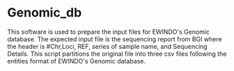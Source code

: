 # Genomic_db
This software is used to prepare the input files for EWINDO's Genomic database.
The expected input file is the sequencing report from BGI where the header is #Chr,Loci, REF, series of sample name, and Sequencing Details.
This script partitions the original file into three csv files following the entities format of EWINDO's Genomic database.
